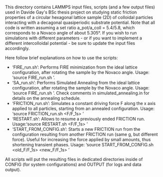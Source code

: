 This directory contains  LAMMPS input files, scripts (and a few output files) used in Davide Gay's BSc thesis project
on studying static friction properties of a circular hexagonal lattice sample (2D) of colloidal particles
interacting with a decagonal quasiperiodic substrate potential.
Note that all code is written assuming a set ratio
a_pot/a_coll = 5.4/5.8, which corresponds to a Novaco angle of about 5.305°.
If you wish to run simulations with different parameters - or if you want to implement
a different intercolloidal potential - be sure to update the input files accordingly.

Here follow brief explanations on how to use the scripts:
- ‘FIRE_run.sh’:
Performs FIRE minimization from the ideal lattice configuration, after rotating the sample by the Novaco angle.
Usage: ‘source FIRE_run.sh <g>’.
- ‘SA_run.sh’:
Performs Simulated Annealing from the ideal lattice configuration, after rotating the sample by the Novaco angle.
Usage: ‘source FIRE_run.sh <g>’.
Check comments in simulated_annealing.in for details on the annealing schedule.
- ‘FRICTION_run.sh’:
Simulates a constant driving force F along the x axis applied to all particles,
starting from an annealed configuration.
Usage: ‘source FRICTION_run.sh <g> <F/F_1s> <timesteps>’
- ‘RESTART.sh’:
Allows to resume a previously ended FRICTION run.
Usage:‘source RESTART.sh <g> <F/F_1s> <timesteps>’
- ‘START_FROM_CONFIG.sh’:
Starts a new FRICTION run from the configuration resulting from another FRICTION run
(same g, but different force). Useful for increasing the force applied by small amounts,
thus shortening transient phases.
Usage: ‘source START_FROM_CONFIG.sh <g> <old_F/F_1s> <new_F/F_1s> <timesteps>’

All scripts will put the resulting files in dedicated directories inside of
CONFIG (for system configurations) and OUTPUT (for logs and data output).
